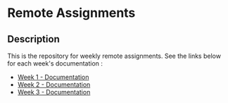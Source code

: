 # Remote Assignments
## Description
This is the repository for weekly remote assignments. See the links below for each week's documentation :

- [Week 1 - Documentation](/week1/README.md)
- [Week 2 - Documentation](/week2/README.md)
- [Week 3 - Documentation]()